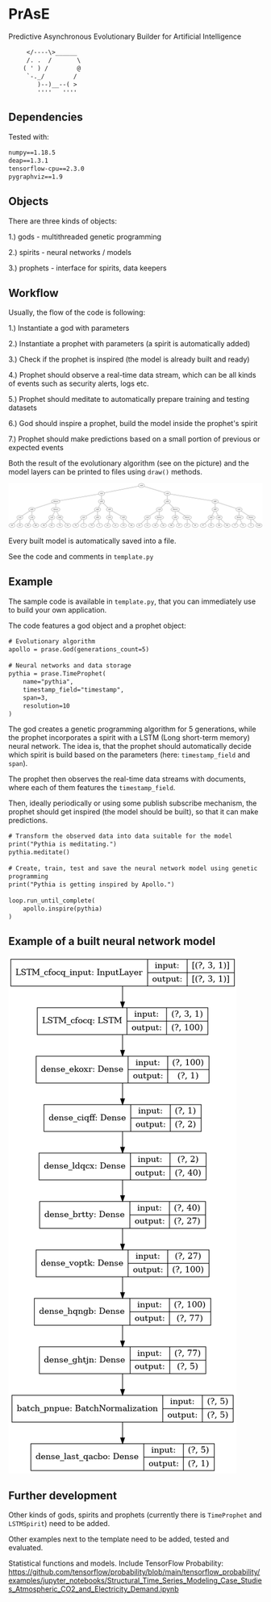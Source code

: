 PrAsE
========================

Predictive Asynchronous Evolutionary Builder for Artificial Intelligence

         </----\>______
         /. .  /       \
        ( ' ) /        @
         `-._/        /
            )--)__--( >
            ''''   ''''


## Dependencies

Tested with:

```
numpy==1.18.5
deap==1.3.1
tensorflow-cpu==2.3.0
pygraphviz==1.9
```

## Objects

There are three kinds of objects:

1.) gods - multithreaded genetic programming

2.) spirits - neural networks / models

3.) prophets - interface for spirits, data keepers


## Workflow

Usually, the flow of the code is following:

1.) Instantiate a god with parameters

2.) Instantiate a prophet with parameters (a spirit is automatically added)

3.) Check if the prophet is inspired (the model is already built and ready)

4.) Prophet should observe a real-time data stream, which can be all kinds of events such as security alerts, logs etc.

5.) Prophet should meditate to automatically prepare training and testing datasets

6.) God should inspire a prophet, build the model inside the prophet's spirit

7.) Prophet should make predictions based on a small portion of previous or expected events

Both the result of the evolutionary algorithm (see on the picture) and the model layers can be printed to files using `draw()` methods.

![Genetic programming](./geneticprogramming.png "Genetic programming")

Every built model is automatically saved into a file.

See the code and comments in `template.py`


## Example

The sample code is available in `template.py`, that you can immediately use to build your own application.

The code features a god object and a prophet object:

```language python
# Evolutionary algorithm
apollo = prase.God(generations_count=5)

# Neural networks and data storage
pythia = prase.TimeProphet(
	name="pythia",
	timestamp_field="timestamp",
	span=3,
	resolution=10
)
```

The god creates a genetic programming algorithm for 5 generations, while the prophet incorporates
a spirit with a LSTM (Long short-term memory) neural network. The idea is, that the prophet
should automatically decide which spirit is build based on the parameters (here: `timestamp_field` and `span`).

The prophet then observes the real-time data streams with documents, where each of them features the `timestamp_field`.

Then, ideally periodically or using some publish subscribe mechanism, the prophet should get inspired (the model should be built), so that it can make predictions.

```language python
# Transform the observed data into data suitable for the model
print("Pythia is meditating.")
pythia.meditate()

# Create, train, test and save the neural network model using genetic programming
print("Pythia is getting inspired by Apollo.")

loop.run_until_complete(
	apollo.inspire(pythia)
)
```

## Example of a built neural network model

![Model](./model.png "Model")


## Further development

Other kinds of gods, spirits and prophets (currently there is `TimeProphet` and `LSTMSpirit`) need to be added.

Other examples next to the template need to be added, tested and evaluated.

Statistical functions and models. Include TensorFlow Probability:
https://github.com/tensorflow/probability/blob/main/tensorflow_probability/examples/jupyter_notebooks/Structural_Time_Series_Modeling_Case_Studies_Atmospheric_CO2_and_Electricity_Demand.ipynb
